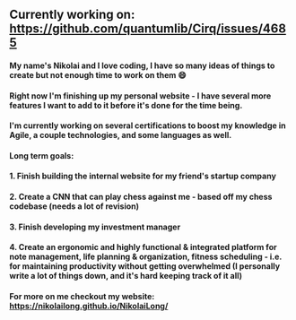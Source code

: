 ## Currently working on: https://github.com/quantumlib/Cirq/issues/4685

#### My name's Nikolai and I love coding, I have so many ideas of things to create but not enough time to work on them 😄
#### Right now I'm finishing up my personal website - I have several more features I want to add to it before it's done for the time being.

#### I'm currently working on several certifications to boost my knowledge in Agile, a couple technologies, and some languages as well.

#### Long term goals:
#### 1. Finish building the internal website for my friend's startup company
#### 2. Create a CNN that can play chess against me - based off my chess codebase (needs a lot of revision)
#### 3. Finish developing my investment manager
#### 4. Create an ergonomic and highly functional & integrated platform for note management, life planning & organization, fitness scheduling - i.e. for maintaining productivity without getting overwhelmed (I personally write a lot of things down, and it's hard keeping track of it all) 

#### For more on me checkout my website: https://nikolailong.github.io/NikolaiLong/
<!--
**NikolaiLong/NikolaiLong** is a ✨ _special_ ✨ repository because its `README.md` (this file) appears on your GitHub profile.

Here are some ideas to get you started:

- 🔭 I’m currently working on ...
- 🌱 I’m currently learning ...
- 👯 I’m looking to collaborate on ...
- 🤔 I’m looking for help with ...
- 💬 Ask me about ...
- 📫 How to reach me: ...
- 😄 Pronouns: ...
- ⚡ Fun fact: ...
-->
